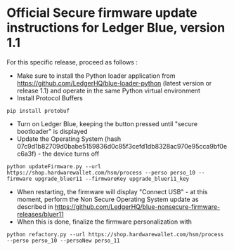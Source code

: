 # Official Secure firmware update instructions for Ledger Blue, version 1.1

For this specific release, proceed as follows : 

  - Make sure to install the Python loader application from https://github.com/LedgerHQ/blue-loader-python (latest version or release 1.1) and operate in the same Python virtual environment 
  - Install Protocol Buffers 
```
pip install protobuf
```
  - Turn on Ledger Blue, keeping the button pressed until "secure bootloader" is displayed
  - Update the Operating System (hash 07c9d1b82709d0babe5159836d0c85f3cefd1db8328ac970e95cca9bf0ec6a3f) - the device turns off
```
python updateFirmware.py --url https://shop.hardwarewallet.com/hsm/process --perso perso_10 --firmware upgrade_bluer11 --firmwareKey upgrade_bluer11_key 
```
  - When restarting, the firmware will display "Connect USB" - at this moment, perform the Non Secure Operating System update as described in https://github.com/LedgerHQ/blue-nonsecure-firmware-releases/bluer11 
  - When this is done, finalize the firmware personalization with
``` 
python refactory.py --url https://shop.hardwarewallet.com/hsm/process --perso perso_10 --persoNew perso_11
```

